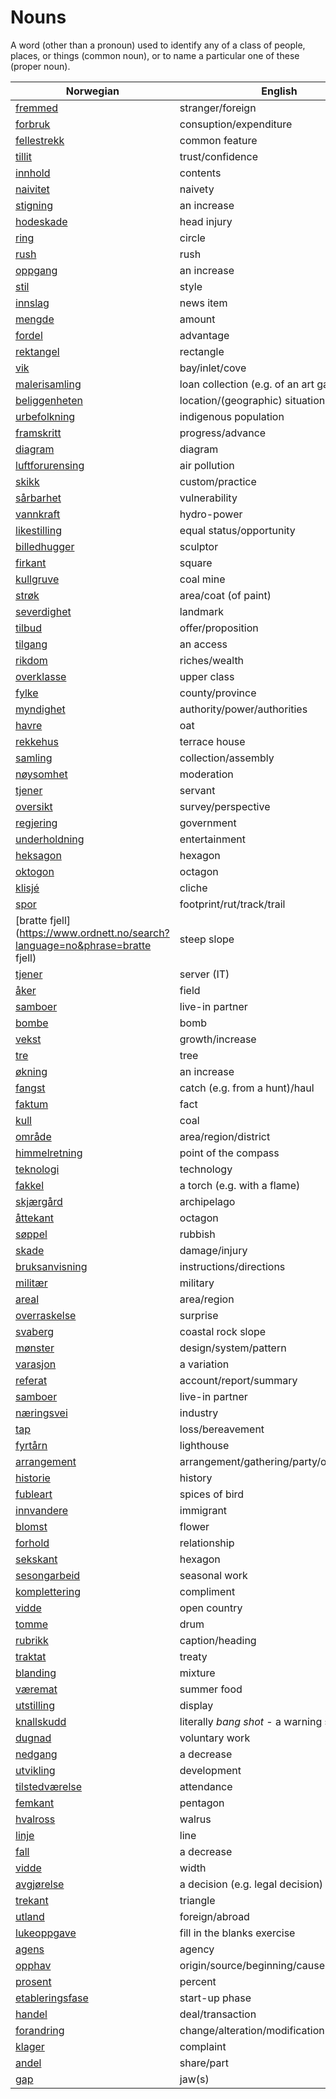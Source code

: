 # Nouns

A word (other than a pronoun) used to identify any of a class of people, places, or things (common noun), or to name a particular one of these (proper noun).

| Norwegian | English | Gender |
| --- | --- | --- |
| [fremmed](https://www.ordnett.no/search?language=no&phrase=fremmed) | stranger/foreign | m |
| [forbruk](https://www.ordnett.no/search?language=no&phrase=forbruk) | consuption/expenditure | i |
| [fellestrekk](https://www.ordnett.no/search?language=no&phrase=fellestrekk) | common feature | i |
| [tillit](https://www.ordnett.no/search?language=no&phrase=tillit) | trust/confidence | m |
| [innhold](https://www.ordnett.no/search?language=no&phrase=innhold) | contents | i |
| [naivitet](https://www.ordnett.no/search?language=no&phrase=naivitet) | naivety | m |
| [stigning](https://www.ordnett.no/search?language=no&phrase=stigning) | an increase | m |
| [hodeskade](https://www.ordnett.no/search?language=no&phrase=hodeskade) | head injury | m |
| [ring](https://www.ordnett.no/search?language=no&phrase=ring) | circle | m |
| [rush](https://www.ordnett.no/search?language=no&phrase=rush) | rush | i |
| [oppgang](https://www.ordnett.no/search?language=no&phrase=oppgang) | an increase | m |
| [stil](https://www.ordnett.no/search?language=no&phrase=stil) | style | m |
| [innslag](https://www.ordnett.no/search?language=no&phrase=innslag) | news item | i |
| [mengde](https://www.ordnett.no/search?language=no&phrase=mengde) | amount | m |
| [fordel](https://www.ordnett.no/search?language=no&phrase=fordel) | advantage | m |
| [rektangel](https://www.ordnett.no/search?language=no&phrase=rektangel) | rectangle | i |
| [vik](https://www.ordnett.no/search?language=no&phrase=vik) | bay/inlet/cove | m |
| [malerisamling](https://www.ordnett.no/search?language=no&phrase=malerisamling) | loan collection (e.g. of an art gallery) | m |
| [beliggenheten](https://www.ordnett.no/search?language=no&phrase=beliggenheten) | location/(geographic) situation | m/f |
| [urbefolkning](https://www.ordnett.no/search?language=no&phrase=urbefolkning) | indigenous population | m |
| [framskritt](https://www.ordnett.no/search?language=no&phrase=framskritt) | progress/advance | i |
| [diagram](https://www.ordnett.no/search?language=no&phrase=diagram) | diagram | i |
| [luftforurensing](https://www.ordnett.no/search?language=no&phrase=luftforurensing) | air pollution | m |
| [skikk](https://www.ordnett.no/search?language=no&phrase=skikk) | custom/practice | m |
| [sårbarhet](https://www.ordnett.no/search?language=no&phrase=sårbarhet) | vulnerability | m |
| [vannkraft](https://www.ordnett.no/search?language=no&phrase=vannkraft) | hydro-power | m |
| [likestilling](https://www.ordnett.no/search?language=no&phrase=likestilling) | equal status/opportunity | m |
| [billedhugger](https://www.ordnett.no/search?language=no&phrase=billedhugger) | sculptor | m |
| [firkant](https://www.ordnett.no/search?language=no&phrase=firkant) | square | m |
| [kullgruve](https://www.ordnett.no/search?language=no&phrase=kullgruve) | coal mine | m |
| [strøk](https://www.ordnett.no/search?language=no&phrase=strøk) | area/coat (of paint) | i |
| [severdighet](https://www.ordnett.no/search?language=no&phrase=severdighet) | landmark | m |
| [tilbud](https://www.ordnett.no/search?language=no&phrase=tilbud) | offer/proposition | i |
| [tilgang](https://www.ordnett.no/search?language=no&phrase=tilgang) | an access | i |
| [rikdom](https://www.ordnett.no/search?language=no&phrase=rikdom) | riches/wealth | m |
| [overklasse](https://www.ordnett.no/search?language=no&phrase=overklasse) | upper class | m |
| [fylke](https://www.ordnett.no/search?language=no&phrase=fylke) | county/province | i |
| [myndighet](https://www.ordnett.no/search?language=no&phrase=myndighet) | authority/power/authorities | m |
| [havre](https://www.ordnett.no/search?language=no&phrase=havre) | oat | m |
| [rekkehus](https://www.ordnett.no/search?language=no&phrase=rekkehus) | terrace house | i |
| [samling](https://www.ordnett.no/search?language=no&phrase=samling) | collection/assembly | m |
| [nøysomhet](https://www.ordnett.no/search?language=no&phrase=nøysomhet) | moderation | m |
| [tjener](https://www.ordnett.no/search?language=no&phrase=tjener) | servant | m |
| [oversikt](https://www.ordnett.no/search?language=no&phrase=oversikt) | survey/perspective | m |
| [regjering](https://www.ordnett.no/search?language=no&phrase=regjering) | government | m |
| [underholdning](https://www.ordnett.no/search?language=no&phrase=underholdning) | entertainment | m |
| [heksagon](https://www.ordnett.no/search?language=no&phrase=heksagon) | hexagon | m |
| [oktogon](https://www.ordnett.no/search?language=no&phrase=oktogon) | octagon | m |
| [klisjé](https://www.ordnett.no/search?language=no&phrase=klisjé) | cliche | m |
| [spor](https://www.ordnett.no/search?language=no&phrase=spor) | footprint/rut/track/trail | i |
| [bratte fjell](https://www.ordnett.no/search?language=no&phrase=bratte fjell) | steep slope | m |
| [tjener](https://www.ordnett.no/search?language=no&phrase=tjener) | server (IT) | m |
| [åker](https://www.ordnett.no/search?language=no&phrase=åker) | field | m |
| [samboer](https://www.ordnett.no/search?language=no&phrase=samboer) | live-in partner | m |
| [bombe](https://www.ordnett.no/search?language=no&phrase=bombe) | bomb | m |
| [vekst](https://www.ordnett.no/search?language=no&phrase=vekst) | growth/increase | m |
| [tre](https://www.ordnett.no/search?language=no&phrase=tre) | tree | i |
| [økning](https://www.ordnett.no/search?language=no&phrase=økning) | an increase | m |
| [fangst](https://www.ordnett.no/search?language=no&phrase=fangst) | catch (e.g. from a hunt)/haul | m |
| [faktum](https://www.ordnett.no/search?language=no&phrase=faktum) | fact | i |
| [kull](https://www.ordnett.no/search?language=no&phrase=kull) | coal | i |
| [område](https://www.ordnett.no/search?language=no&phrase=område) | area/region/district | i |
| [himmelretning](https://www.ordnett.no/search?language=no&phrase=himmelretning) | point of the compass | m |
| [teknologi](https://www.ordnett.no/search?language=no&phrase=teknologi) | technology | m |
| [fakkel](https://www.ordnett.no/search?language=no&phrase=fakkel) | a torch (e.g. with a flame) | m |
| [skjærgård](https://www.ordnett.no/search?language=no&phrase=skjærgård) | archipelago | m |
| [åttekant](https://www.ordnett.no/search?language=no&phrase=åttekant) | octagon | m |
| [søppel](https://www.ordnett.no/search?language=no&phrase=søppel) | rubbish | i |
| [skade](https://www.ordnett.no/search?language=no&phrase=skade) | damage/injury | m |
| [bruksanvisning](https://www.ordnett.no/search?language=no&phrase=bruksanvisning) | instructions/directions | m |
| [militær](https://www.ordnett.no/search?language=no&phrase=militær) | military | m |
| [areal](https://www.ordnett.no/search?language=no&phrase=areal) | area/region | i |
| [overraskelse](https://www.ordnett.no/search?language=no&phrase=overraskelse) | surprise | m |
| [svaberg](https://www.ordnett.no/search?language=no&phrase=svaberg) | coastal rock slope | i |
| [mønster](https://www.ordnett.no/search?language=no&phrase=mønster) | design/system/pattern | i |
| [varasjon](https://www.ordnett.no/search?language=no&phrase=varasjon) | a variation | m |
| [referat](https://www.ordnett.no/search?language=no&phrase=referat) | account/report/summary | i |
| [samboer](https://www.ordnett.no/search?language=no&phrase=samboer) | live-in partner | m |
| [næringsvei](https://www.ordnett.no/search?language=no&phrase=næringsvei) | industry | m |
| [tap](https://www.ordnett.no/search?language=no&phrase=tap) | loss/bereavement | i |
| [fyrtårn](https://www.ordnett.no/search?language=no&phrase=fyrtårn) | lighthouse | i |
| [arrangement](https://www.ordnett.no/search?language=no&phrase=arrangement) | arrangement/gathering/party/organisation | i |
| [historie](https://www.ordnett.no/search?language=no&phrase=historie) | history | m/f |
| [fubleart](https://www.ordnett.no/search?language=no&phrase=fubleart) | spices of bird | m/f |
| [innvandere](https://www.ordnett.no/search?language=no&phrase=innvandere) | immigrant | m |
| [blomst](https://www.ordnett.no/search?language=no&phrase=blomst) | flower | m |
| [forhold](https://www.ordnett.no/search?language=no&phrase=forhold) | relationship | i |
| [sekskant](https://www.ordnett.no/search?language=no&phrase=sekskant) | hexagon | m |
| [sesongarbeid](https://www.ordnett.no/search?language=no&phrase=sesongarbeid) | seasonal work | i |
| [komplettering](https://www.ordnett.no/search?language=no&phrase=komplettering) | compliment | m |
| [vidde](https://www.ordnett.no/search?language=no&phrase=vidde) | open country | m |
| [tomme](https://www.ordnett.no/search?language=no&phrase=tomme) | drum | m |
| [rubrikk](https://www.ordnett.no/search?language=no&phrase=rubrikk) | caption/heading | m |
| [traktat](https://www.ordnett.no/search?language=no&phrase=traktat) | treaty | m |
| [blanding](https://www.ordnett.no/search?language=no&phrase=blanding) | mixture | m |
| [væremat](https://www.ordnett.no/search?language=no&phrase=væremat) | summer food | m |
| [utstilling](https://www.ordnett.no/search?language=no&phrase=utstilling) | display | m |
| [knallskudd](https://www.ordnett.no/search?language=no&phrase=knallskudd) | literally _bang shot_ - a warning shot gun | i |
| [dugnad](https://www.ordnett.no/search?language=no&phrase=dugnad) | voluntary work | m |
| [nedgang](https://www.ordnett.no/search?language=no&phrase=nedgang) | a decrease | m |
| [utvikling](https://www.ordnett.no/search?language=no&phrase=utvikling) | development | m |
| [tilstedværelse](https://www.ordnett.no/search?language=no&phrase=tilstedværelse) | attendance | i |
| [femkant](https://www.ordnett.no/search?language=no&phrase=femkant) | pentagon | m |
| [hvalross](https://www.ordnett.no/search?language=no&phrase=hvalross) | walrus | m |
| [linje](https://www.ordnett.no/search?language=no&phrase=linje) | line | m |
| [fall](https://www.ordnett.no/search?language=no&phrase=fall) | a decrease | i |
| [vidde](https://www.ordnett.no/search?language=no&phrase=vidde) | width | m/f |
| [avgjørelse](https://www.ordnett.no/search?language=no&phrase=avgjørelse) | a decision (e.g. legal decision) | m |
| [trekant](https://www.ordnett.no/search?language=no&phrase=trekant) | triangle | m |
| [utland](https://www.ordnett.no/search?language=no&phrase=utland) | foreign/abroad | m |
| [lukeoppgave](https://www.ordnett.no/search?language=no&phrase=lukeoppgave) | fill in the blanks exercise | m |
| [agens](https://www.ordnett.no/search?language=no&phrase=agens) | agency | m |
| [opphav](https://www.ordnett.no/search?language=no&phrase=opphav) | origin/source/beginning/cause | i |
| [prosent](https://www.ordnett.no/search?language=no&phrase=prosent) | percent | m |
| [etableringsfase](https://www.ordnett.no/search?language=no&phrase=etableringsfase) | start-up phase | m |
| [handel](https://www.ordnett.no/search?language=no&phrase=handel) | deal/transaction | m |
| [forandring](https://www.ordnett.no/search?language=no&phrase=forandring) | change/alteration/modification | m |
| [klager](https://www.ordnett.no/search?language=no&phrase=klager) | complaint | m |
| [andel](https://www.ordnett.no/search?language=no&phrase=andel) | share/part | m |
| [gap](https://www.ordnett.no/search?language=no&phrase=gap) | jaw(s) | m |

